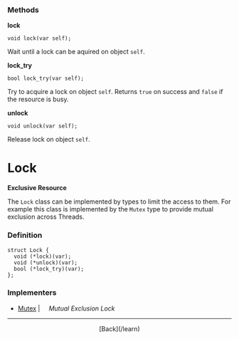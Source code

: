   <div class="row">
  <div class="col-xs-6 col-md-6">

### Methods

__lock__

    void lock(var self);

Wait until a lock can be aquired on object `self`.

__lock_try__

    bool lock_try(var self);

Try to acquire a lock on object `self`. Returns `true` on success and `false` if the resource is busy.

__unlock__

    void unlock(var self);

Release lock on object `self`.

  </div>
  <div class="col-xs-6 col-md-6">

# Lock
__Exclusive Resource__

The `Lock` class can be implemented by types to limit the access to them. For example this class is implemented by the `Mutex` type to provide mutual exclusion across Threads.

### Definition

    struct Lock {
      void (*lock)(var);
      void (*unlock)(var);
      bool (*lock_try)(var);
    };
    

### Implementers

* <span class="docitem">[Mutex](/learn/mutex)</span> | &nbsp; &nbsp;   _Mutual Exclusion Lock_

* * *

  <p style="text-align:center;">
[Back](/learn)
  </p>

  </div>
  </div>
